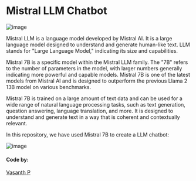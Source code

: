 # Mistral LLM Chatbot

![image](https://github.com/pik1989/MistralLLM-Chatbot/assets/34673684/0872656a-1716-4a09-a9d1-313d83cf3eb5)

Mistral LLM is a language model developed by Mistral AI. It is a large language model designed to understand and generate human-like text. LLM stands for "Large Language Model," indicating its size and capabilities.

Mistral 7B is a specific model within the Mistral LLM family. The "7B" refers to the number of parameters in the model, with larger numbers generally indicating more powerful and capable models. Mistral 7B is one of the latest models from Mistral AI and is designed to outperform the previous Llama 2 13B model on various benchmarks.

Mistral 7B is trained on a large amount of text data and can be used for a wide range of natural language processing tasks, such as text generation, question answering, language translation, and more. It is designed to understand and generate text in a way that is coherent and contextually relevant.

In this repository, we have used Mistral 7B to create a LLM chatbot:

![image](https://github.com/pik1989/MistralLLM-Chatbot/assets/34673684/85cfaf0f-9fab-4fb5-b7c4-8b6990fe8b45)

#### Code by: 

[Vasanth P](https://www.linkedin.com/in/vasanthengineer4949/)<br>
